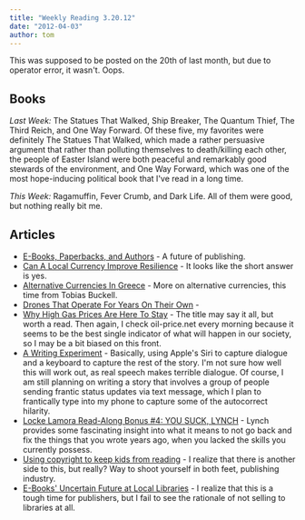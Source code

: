 ```yaml
---
title: "Weekly Reading 3.20.12"
date: "2012-04-03"
author: tom
---
```


This was supposed to be posted on the 20th of last month, but due to operator error, it wasn't. Oops.

## Books

_Last Week:_ The Statues That Walked, Ship Breaker, The Quantum Thief, The Third Reich, and One Way Forward. Of these five, my favorites were definitely The Statues That Walked, which made a rather persuasive argument that rather than polluting themselves to death/killing each other, the people of Easter Island were both peaceful and remarkably good stewards of the environment, and One Way Forward, which was one of the most hope-inducing political book that I've read in a long time.

_This Week:_ Ragamuffin, Fever Crumb, and Dark Life. All of them were good, but nothing really bit me.

## Articles

- [E-Books, Paperbacks, and Authors](http://www.lemodesittjr.com/2012/03/16/e-books-paperbacks-and-authors/) - A future of publishing.
- [Can A Local Currency Improve Resilience](http://www.resilientcommunities.com/is-a-local-currency-important-to-resilience/) - It looks like the short answer is yes.
- [Alternative Currencies In Greece](http://www.tobiasbuckell.com/2012/03/22/alternative-currencies-in-greece/) - More on alternative currencies, this time from Tobias Buckell.
- [Drones That Operate For Years On Their Own](http://globalguerrillas.typepad.com/globalguerrillas/2012/03/drones-that-operate-for-years-on-their-own.html) -
- [Why High Gas Prices Are Here To Stay](http://www.tomdispatch.com/blog/175515/tomgram%3A_michael_klare%2C_why_high_gas_prices_are_here_to_stay/) - The title may say it all, but worth a read. Then again, I check oil-price.net every morning because it seems to be the best single indicator of what will happen in our society, so I may be a bit biased on this front.
- [A Writing Experiment](http://www.antipope.org/charlie/blog-static/2012/03/a-writing-experiment-i-plan-to.html) - Basically, using Apple's Siri to capture dialogue and a keyboard to capture the rest of the story. I'm not sure how well this will work out, as real speech makes terrible dialogue. Of course, I am still planning on writing a story that involves a group of people sending frantic status updates via text message, which I plan to frantically type into my phone to capture some of the autocorrect hilarity.
- [Locke Lamora Read-Along Bonus #4: YOU SUCK, LYNCH](http://scott-lynch.livejournal.com/271983.html) - Lynch provides some fascinating insight into what it means to not go back and fix the things that you wrote years ago, when you lacked the skills you currently possess.
- [Using copyright to keep kids from reading](http://www.techdirt.com/articles/20120313/04501718088/collection-society-to-libraries-no-story-time-kids-unless-you-pay-to-read-aloud.shtml) - I realize that there is another side to this, but really? Way to shoot yourself in both feet, publishing industry.
- [E-Books' Uncertain Future at Local Libraries](http://perryhall.patch.com/articles/an-uncertain-future-for-e-books-at-your-local-library) - I realize that this is a tough time for publishers, but I fail to see the rationale of not selling to libraries at all.
